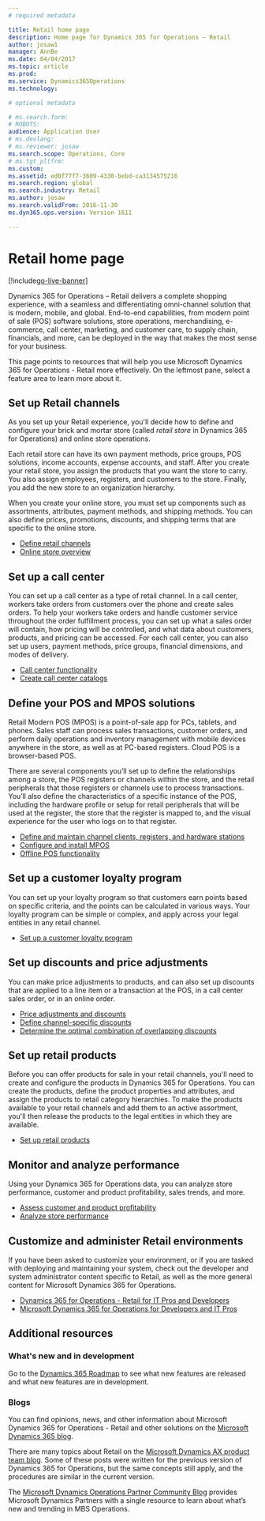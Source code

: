 ```yaml
---
# required metadata

title: Retail home page
description: Home page for Dynamics 365 for Operations – Retail
author: josaw1
manager: AnnBe
ms.date: 04/04/2017
ms.topic: article
ms.prod: 
ms.service: Dynamics365Operations
ms.technology: 

# optional metadata

# ms.search.form: 
# ROBOTS: 
audience: Application User
# ms.devlang: 
# ms.reviewer: josaw
ms.search.scope: Operations, Core
# ms.tgt_pltfrm: 
ms.custom: 
ms.assetid: ed0f77f7-3609-4330-bebd-ca3134575216
ms.search.region: global
ms.search.industry: Retail
ms.author: josaw
ms.search.validFrom: 2016-11-30
ms.dyn365.ops.version: Version 1611

---
```


# Retail home page

[!include[go-live-banner](/dynamics365/operations/includes/go-live-banner)]

Dynamics 365 for Operations – Retail delivers a complete shopping experience, with a seamless and differentiating omni-channel solution that is modern, mobile, and global. End-to-end capabilities, from modern point of sale (POS) software solutions, store operations, merchandising, e-commerce, call center, marketing, and customer care, to supply chain, financials, and more, can be deployed in the way that makes the most sense for your business.

This page points to resources that will help you use Microsoft Dynamics 365 for Operations - Retail more effectively. On the leftmost pane, select a feature area to learn more about it. 

## Set up Retail channels
As you set up your Retail experience, you'll decide how to define and configure your brick and mortar store (called *retail store* in Dynamics 365 for Operations) and online store operations. 

Each retail store can have its own payment methods, price groups, POS solutions, income accounts, expense accounts, and staff. After you create your retail store, you assign the products that you want the store to carry. You also assign employees, registers, and customers to the store. Finally, you add the new store to an organization hierarchy.

When you create your online store, you must set up components such as assortments, attributes, payment methods, and shipping methods. You can also define prices, promotions, discounts, and shipping terms that are specific to the online store.

-   [Define retail channels](define-maintain-retail-channels.md)
-   [Online store overview](online-stores.md)

## Set up a call center
You can set up a call center as a type of retail channel. In a call center, workers take orders from customers over the phone and create sales orders. To help your workers take orders and handle customer service throughout the order fulfillment process, you can set up what a sales order will contain, how pricing will be controlled, and what data about customers, products, and pricing can be accessed. For each call center, you can also set up users, payment methods, price groups, financial dimensions, and modes of delivery.

-   [Call center functionality](call-center-functionality.md)
-   [Create call center catalogs](create-call-center-catalogs.md)

## Define your POS and MPOS solutions
Retail Modern POS (MPOS) is a point-of-sale app for PCs, tablets, and phones. Sales staff can process sales transactions, customer orders, and perform daily operations and inventory management with mobile devices anywhere in the store, as well as at PC-based registers. Cloud POS is a browser-based POS. 

There are several components you’ll set up to define the relationships among a store, the POS registers or channels within the store, and the retail peripherals that those registers or channels use to process transactions. You’ll also define the characteristics of a specific instance of the POS, including the hardware profile or setup for retail peripherals that will be used at the register, the store that the register is mapped to, and the visual experience for the user who logs on to that register.

-   [Define and maintain channel clients, registers, and hardware stations](define-maintain-channel-clients-registers-hw-stations.md)
-   [Configure and install MPOS](retail-modern-pos-device-activation.md)
-   [Offline POS functionality](pos-offline-functionality.md)

## Set up a customer loyalty program
You can set up your loyalty program so that customers earn points based on specific criteria, and the points can be calculated in various ways. Your loyalty program can be simple or complex, and apply across your legal entities in any retail channel.
-   [Set up a customer loyalty program](set-up-customer-loyalty-program.md)

## Set up discounts and price adjustments
You can make price adjustments to products, and can also set up discounts that are applied to a line item or a transaction at the POS, in a call center sales order, or in an online order. 
-   [Price adjustments and discounts](price-adjustments-discounts.md)
-   [Define channel-specific discounts](define-channel-specific-discounts.md)
-   [Determine the optimal combination of overlapping discounts](optimal-combination-overlapping-discounts.md)

## Set up retail products
Before you can offer products for sale in your retail channels, you'll need to create and configure the products in Dynamics 365 for Operations. You can create the products, define the product properties and attributes, and assign the products to retail category hierarchies. To make the products available to your retail channels and add them to an active assortment, you'll then release the products to the legal entities in which they are available.
-   [Set up retail products](set-up-retail-products.md)

## Monitor and analyze performance
Using your Dynamics 365 for Operations data, you can analyze store performance, customer and product profitability, sales trends, and more.
-   [Assess customer and product profitability](assess-customer-product-profitability.md)
-   [Analyze store performance](store-performance-information.md)

## Customize and administer Retail environments
If you have been asked to customize your environment, or if you are tasked with deploying and maintaining your system, check out the developer and system administrator content specific to Retail, as well as the more general content for Microsoft Dynamics 365 for Operations. 
-   [Dynamics 365 for Operations - Retail for IT Pros and Developers](dev-itpro/dev-retail-home-page.md)
-   [Microsoft Dynamics 365 for Operations for Developers and IT Pros](/dynamics365/operations/dev-itpro/dev-tools/developer-home-page)

## Additional resources
### What's new and in development
Go to the <a href="https://roadmap.dynamics.com/">Dynamics 365 Roadmap</a> to see what new features are released and what new features are in development. 

### Blogs
You can find opinions, news, and other information about Microsoft Dynamics 365 for Operations - Retail and other solutions on the <a href="https://community.dynamics.com/b/msftdynamicsblog">Microsoft Dynamics 365 blog</a>.

There are many topics about Retail on the <a href="https://blogs.msdn.microsoft.com/dax/">Microsoft Dynamics AX product team blog</a>. Some of these posts were written for the previous version of Dynamics 365 for Operations, but the same concepts still apply, and the procedures are similar in the current version.

The <a href="https://community.dynamics.com/partner/b/operationspartnercommunityblog">Microsoft Dynamics Operations Partner Community Blog</a> provides Microsoft Dynamics Partners with a single resource to learn about what’s new and trending in MBS Operations.
